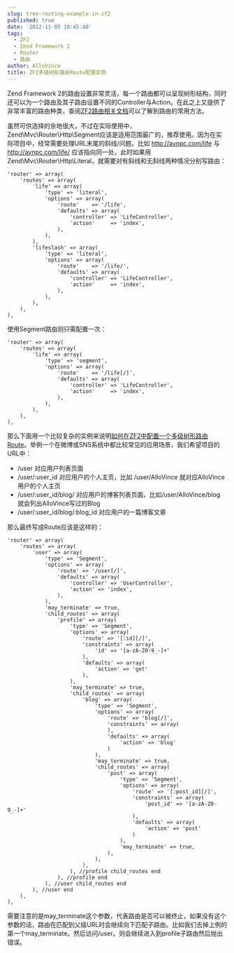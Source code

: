 ```yaml
---
slug: tree-routing-example-in-zf2
published: true
date: '2012-11-05 18:45:40'
tags:
  - ZF2
  - Zend Framework 2
  - Router
  - 路由
author: AlloVince
title: ZF2多级树形路由Route配置实例
---
```


Zend Framework 2的路由设置非常灵活，每一个路由都可以呈现树形结构，同时还可以为一个路由及其子路由设置不同的Controller与Action。在此之上又提供了非常丰富的路由种类，查阅[ZF2路由相关文档](http://framework.zend.com/manual/2.0/en/modules/zend.mvc.routing.html)可以了解到路由的常用方法。

虽然可供选择的余地很大，不过在实际使用中，Zend\Mvc\Router\Http\Segment应该是适用范围最广的，推荐使用。因为在实际项目中，经常需要处理URL末尾的斜线/问题。比如 http://avnpc.com/life 与 http://avnpc.com/life/ 应该指向同一处，此时如果用Zend\Mvc\Router\Http\Literal，就需要对有斜线和无斜线两种情况分别写路由：

    'router' => array(
        'routes' => array(
            'life' => array(
                'type' => 'literal',
                'options' => array(
                    'route'    => '/life',
                    'defaults' => array(
                        'controller' => 'LifeController',
                        'action'     => 'index',
                    ),
                ),
            ),
            'lifeslash' => array(
                'type' => 'literal',
                'options' => array(
                    'route'    => '/life/',
                    'defaults' => array(
                        'controller' => 'LifeController',
                        'action'     => 'index',
                    ),
                ),
            ),
        ),
    ),

使用Segment路由则只需配置一次：

    'router' => array(
        'routes' => array(
            'life' => array(
                'type' => 'segment',
                'options' => array(
                    'route'    => '/life[/]',
                    'defaults' => array(
                        'controller' => 'LifeController',
                        'action'     => 'index',
                    ),
                ),
            ),
        ),
    ),


那么下面用一个比较复杂的实例来说明[如何在ZF2中配置一个多级树形路由Route](http://avnpc.com/pages/tree-routing-example-in-zf2)。举例一个在微博或SNS系统中都比较常见的应用场景，我们希望项目的URL中：

 - /user 对应用户列表页面
 - /user/:user_id 对应用户的个人主页，比如 /user/AlloVince 就对应AlloVince用户的个人主页
 - /user/:user_id/blog/ 对应用户的博客列表页面，比如/user/AlloVince/blog 就会列出AlloVince写过的Blog
 - /user/:user_id/blog/:blog_id 对应用户的一篇博客文章

那么最终写成Route应该是这样的：

    'router' => array(
        'routes' => array(
            'user' => array(
                'type' => 'Segment',
                'options' => array(
                    'route' => '/user[/]',
                    'defaults' => array(
                        'controller' => 'UserController',
                        'action' => 'index',
                    ),
                ),
                'may_terminate' => true,
                'child_routes' => array(
                    'profile' => array(
                        'type' => 'Segment',
                        'options' => array(
                            'route' => '[:id][/]',
                            'constraints' => array(
                                'id' => '[a-zA-Z0-9_-]+'
                            ),
                            'defaults' => array(
                                'action' => 'get'
                            ),
                        ),
                        'may_terminate' => true,
                        'child_routes' => array(
                            'blog' => array(
                                'type' => 'Segment',
                                'options' => array(
                                    'route' => 'blog[/]',
                                    'constraints' => array(
                                    ),
                                    'defaults' => array(
                                        'action' => 'blog'
                                    )
                                ),
                                'may_terminate' => true,
                                'child_routes' => array(
                                    'post' => array(
                                        'type' => 'Segment',
                                        'options' => array(
                                            'route' => '[:post_id][/]',
                                            'constraints' => array(
                                                'post_id' => '[a-zA-Z0-9_-]+'
                                            ),
                                            'defaults' => array(
                                                'action' => 'post'
                                            )
                                        ),
                                        'may_terminate' => true,
                                    ),
                                ),
                            ),
                        ), //profile child_routes end
                    ), //profile end
                ), //user child_routes end
            ), //user end
        ),
    ),

需要注意的是may_terminate这个参数，代表路由是否可以被终止，如果没有这个参数的话，路由在匹配到父级URL时会继续向下匹配子路由。比如我们去掉上例的第一个may_terminate。然后访问/user。则会继续进入到profile子路由然后抛出错误。




